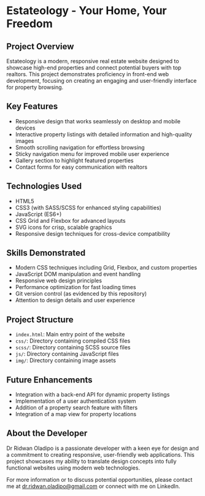 # Estateology - Your Home, Your Freedom

## Project Overview

Estateology is a modern, responsive real estate website designed to showcase high-end properties and connect potential buyers with top realtors. This project demonstrates proficiency in front-end web development, focusing on creating an engaging and user-friendly interface for property browsing.

## Key Features

- Responsive design that works seamlessly on desktop and mobile devices
- Interactive property listings with detailed information and high-quality images
- Smooth scrolling navigation for effortless browsing
- Sticky navigation menu for improved mobile user experience
- Gallery section to highlight featured properties
- Contact forms for easy communication with realtors

## Technologies Used

- HTML5
- CSS3 (with SASS/SCSS for enhanced styling capabilities)
- JavaScript (ES6+)
- CSS Grid and Flexbox for advanced layouts
- SVG icons for crisp, scalable graphics
- Responsive design techniques for cross-device compatibility

## Skills Demonstrated

- Modern CSS techniques including Grid, Flexbox, and custom properties
- JavaScript DOM manipulation and event handling
- Responsive web design principles
- Performance optimization for fast loading times
- Git version control (as evidenced by this repository)
- Attention to design details and user experience

## Project Structure

- `index.html`: Main entry point of the website
- `css/`: Directory containing compiled CSS files
- `scss/`: Directory containing SCSS source files
- `js/`: Directory containing JavaScript files
- `img/`: Directory containing image assets

## Future Enhancements

- Integration with a back-end API for dynamic property listings
- Implementation of a user authentication system
- Addition of a property search feature with filters
- Integration of a map view for property locations

## About the Developer

Dr Ridwan Oladipo is a passionate developer with a keen eye for design and a commitment to creating responsive, user-friendly web applications. This project showcases my ability to translate design concepts into fully functional websites using modern web technologies.

For more information or to discuss potential opportunities, please contact me at [dr.ridwan.oladipo@gmail.com](gmail.com) or connect with me on LinkedIn.